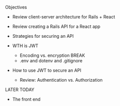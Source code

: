 Objectives
  - Review client-server architecture for Rails + React
  - Review creating a Rails API for a React app
  - Strategies for securing an API
  - WTH is JWT
    - Encoding vs. encryption
BREAK
    - .env and dotenv and .gitignore

  - How to use JWT to secure an API
    - Review: Authentication vs. Authorization


LATER TODAY
  - The front end
